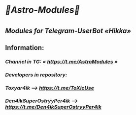 # ***🦄Astro-Modules🦄***
#
## ***Modules for Telegram-UserBot «Hikka»***
## **Information:**
### *Channel in TG: « https://t.me/AstroModules »*
### *Developers in repository:*
### *Toxyar4ik --> https://t.me/ToXicUse*
### *Den4ikSuperOstryyPer4ik --> https://t.me/Den4ikSuperOstryyPer4ik*
